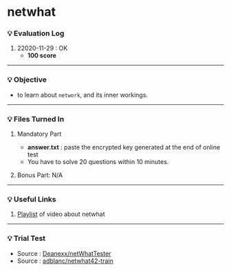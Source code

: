 # netwhat

### :bulb: Evaluation Log
1. 22020-11-29 : OK
    - **100 score** 
---

### :bulb: Objective
- to learn about `network`, and its inner workings.
---

### :bulb: Files Turned In
1. Mandatory Part
	- **answer.txt** : paste the encrypted key generated at the end of online test
	- You have to solve 20 questions within 10 minutes.

2. Bonus Part: N/A
---

### :bulb: Useful Links

1. [Playlist](https://www.youtube.com/playlist?list=PLm6GdpIm4XzMbV0uzq_C9fUfNqz7h3HOc) of video about netwhat
---

### :bulb: Trial Test

- Source : [Deanexx/netWhatTester](netwhattest.surge.sh)
- Source : [adblanc/netwhat42-train](http://github.com/adblanc/netwhat42-train)
